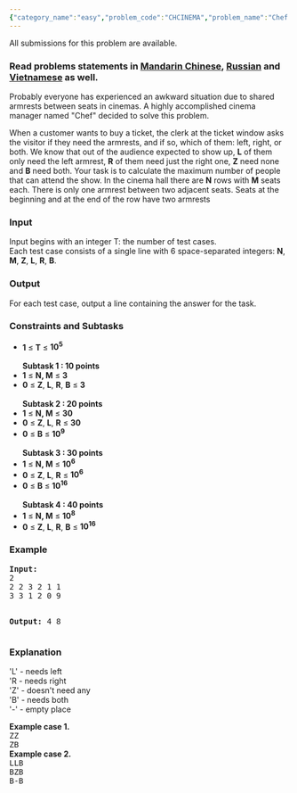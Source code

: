 ```yaml
---
{"category_name":"easy","problem_code":"CHCINEMA","problem_name":"Chef and cinema","languages_supported":{"0":"ADA","1":"ASM","2":"BASH","3":"BF","4":"C","5":"C99 strict","6":"CAML","7":"CLOJ","8":"CLPS","9":"CPP 4.3.2","10":"CPP 4.9.2","11":"CPP14","12":"CS2","13":"D","14":"ERL","15":"FORT","16":"FS","17":"GO","18":"HASK","19":"ICK","20":"ICON","21":"JAVA","22":"JS","23":"LISP clisp","24":"LISP sbcl","25":"LUA","26":"NEM","27":"NICE","28":"NODEJS","29":"PAS fpc","30":"PAS gpc","31":"PERL","32":"PERL6","33":"PHP","34":"PIKE","35":"PRLG","36":"PYPY","37":"PYTH","38":"PYTH 3.4","39":"RUBY","40":"SCALA","41":"SCM chicken","42":"SCM guile","43":"SCM qobi","44":"ST","45":"TCL","46":"TEXT","47":"WSPC"},"max_timelimit":2,"source_sizelimit":50000,"problem_author":"omelyanenko","problem_tester":"xcwgf666","date_added":"29-07-2015","tags":{"0":"binary","1":"dec15","2":"easy","3":"greedy","4":"omelyanenko"},"editorial_url":"http://discuss.codechef.com/problems/CHCINEMA","time":{"view_start_date":1450085400,"submit_start_date":1450085400,"visible_start_date":1450085400,"end_date":1735669800},"layout":"problem"}
---
```

<span class="solution-visible-txt">All submissions for this problem are available.</span><h3> Read problems statements in <a target="_blank" href="http://www.codechef.com/download/translated/DEC15/mandarin/CHCINEMA.pdf">Mandarin Chinese</a>, <a target="_blank" href="http://www.codechef.com/download/translated/DEC15/russian/CHCINEMA.pdf">Russian</a> and <a target="_blank" href="http://www.codechef.com/download/translated/DEC15/vietnamese/CHCINEMA.pdf">Vietnamese</a> as well.</h3>


<p>
Probably everyone has experienced an awkward situation due to shared armrests between seats in cinemas. A highly accomplished cinema manager named "Chef" decided to solve this problem.
</p>
<p>
When a customer wants to buy a ticket, the clerk at the ticket window asks the visitor if they need the armrests, and if so, which of them: left, right, or both. We know that out of the audience expected to show up, <b>L</b> of them only need the left armrest, <b>R</b> of them need just the right one, <b>Z</b> need none and <b>B</b> need both. Your task is to calculate the maximum number of people that can attend the show. In the cinema hall there are <b>N</b> rows with <b>M</b> seats each. There is only one armrest between two adjacent seats. Seats at the beginning and at the end of the row have two armrests</p>
</p>

<h3>Input</h3>
<p>
Input begins with an integer T: the number of test cases.<br>
Each test case consists of a single line with 6 space-separated integers: <b>N</b>, <b>M</b>, <b>Z</b>, <b>L</b>, <b>R</b>, <b>B</b>.
</p>

<h3>Output</h3>
<p>
For each test case, output a line containing the answer for the task.
</p>

<h3>Constraints and Subtasks</h3>
<ul>
<li><b>1</b> ≤ <b>T</b> ≤ <b>10<sup>5</sup></b> </li>
<br>
<b>Subtask 1 : 10 points </b> 
<li><b>1</b> ≤ <b>N, M</b> ≤ <b>3</b> </li>
<li><b>0</b> ≤ <b>Z</b>, <b>L</b>, <b>R</b>, <b>B</b> ≤ <b>3</b> </li>
<br>
<b>Subtask 2 : 20 points </b> 
<li><b>1</b> ≤ <b>N, M</b> ≤ <b>30</b> </li>
<li><b>0</b> ≤ <b>Z</b>, <b>L</b>, <b>R</b> ≤ <b>30</b> </li>
<li><b>0</b> ≤ <b>B</b> ≤ <b>10<sup>9</sup></b> </li>
<br>
<b>Subtask 3 : 30 points</b>
<li><b>1</b> ≤ <b>N, M</b> ≤ <b>10<sup>6</sup></b> </li>
<li><b>0</b> ≤ <b>Z</b>, <b>L</b>, <b>R</b> ≤ <b>10<sup>6</sup></b> </li>
<li><b>0</b> ≤ <b>B</b> ≤ <b>10<sup>16</sup></b> </li>
<br>
<b>Subtask 4 : 40 points</b> 
<li><b>1</b> ≤ <b>N, M</b> ≤ <b>10<sup>8</sup></b> </li>
<li><b>0</b> ≤ <b>Z</b>, <b>L</b>, <b>R</b>, <b>B</b> ≤ <b>10<sup>16</sup></b> </li>
</ul>

<h3>Example</h3>
<pre><b>Input:</b>
<tt>2
2 2 3 2 1 1
3 3 1 2 0 9</tt>

<b>Output:</b>
<tt>4
8</tt>
</pre>

<h3>Explanation</h3>
'L' - needs left<br>
'R - needs right<br>
'Z' - doesn't need any<br>
'B' - needs both<br>
'-' - empty place<br> 
<p>
<b>Example case 1.</b><br>
<tt>ZZ<br>
ZB</tt><br>
<b>Example case 2.</b><br>
<tt>LLB<br>
BZB<br>
B-B</tt><br>
</p>